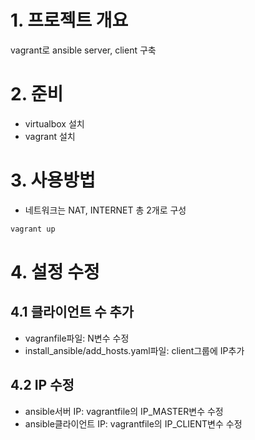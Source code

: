 # 1. 프로젝트 개요
vagrant로 ansible server, client 구축

# 2. 준비
* virtualbox 설치
* vagrant 설치
  
# 3. 사용방법
* 네트워크는 NAT, INTERNET 총 2개로 구성
```sh
vagrant up
```

# 4. 설정 수정
## 4.1 클라이언트 수 추가
* vagranfile파일: N변수 수정
* install_ansible/add_hosts.yaml파일: client그룹에 IP추가
## 4.2 IP 수정
* ansible서버 IP: vagrantfile의 IP_MASTER변수 수정
* ansible클라이언트 IP: vagrantfile의 IP_CLIENT변수 수정